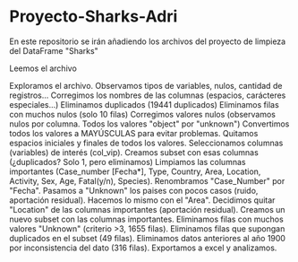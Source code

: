 # Proyecto-Sharks-Adri
En este repositorio se irán añadiendo los archivos del proyecto de limpieza del DataFrame "Sharks"

Leemos el archivo

Exploramos el archivo. Observamos tipos de variables, nulos, cantidad de registros...
Corregimos los nombres de las columnas (espacios, carácteres especiales...)
Eliminamos duplicados (19441 duplicados)
Eliminamos filas con muchos nulos (solo 10 filas)
Corregimos valores nulos (observamos nulos por columna. Todos los valores "object" por "unknown")
Convertimos todos los valores a MAYÚSCULAS para evitar problemas.
Quitamos espacios iniciales y finales de todos los valores.
Seleccionamos columnas (variables) de interés (col_vip).
Creamos subset con esas columnas (¿duplicados? Solo 1, pero eliminamos)
Limpiamos las columnas importantes (Case_number [Fecha*], Type, Country, Area, Location, Activity, Sex, Age, Fatal(y/n), Species).
Renombramos "Case_Number" por "Fecha".
Pasamos a "Unknown" los paises con pocos casos (ruido, aportación residual).
Hacemos lo mismo con el "Area".
Decidimos quitar "Location" de las columnas importantes (aportación residual).
Creamos un nuevo subset con las columnas importantes.
Eliminamos filas con muchos valores "Unknown" (criterio >3, 1655 filas).
Eliminamos filas que supongan duplicados en el subset (49 filas).
Eliminamos datos anteriores al año 1900 por inconsistencia del dato (316 filas).
Exportamos a excel y analizamos. 
